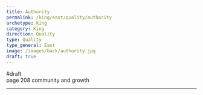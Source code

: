 ```yaml
---
title: Authority
permalink: /king/east/quality/authority
archetype: King
category: King
direction: Quality
type: Quality
type_general: East
image: /images/back/authority.jpg
draft: true
---
```

#draft   
page 208 community and growth  
  

---
